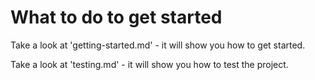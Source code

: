 # What to do to get started

Take a look at 'getting-started.md' - it will show you how to get started.

Take a look at 'testing.md' - it will show you how to test the project.

